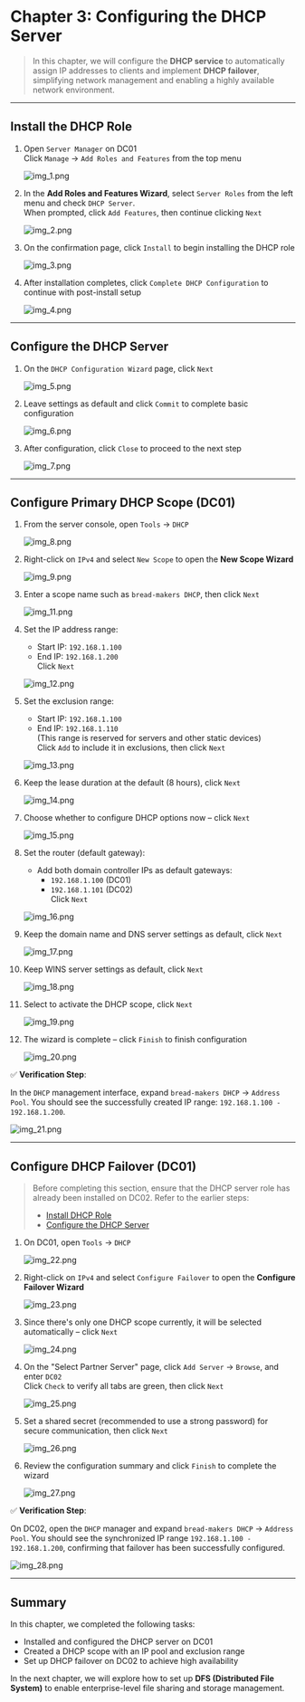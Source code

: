 # Chapter 3: Configuring the DHCP Server

> In this chapter, we will configure the **DHCP service** to automatically assign IP addresses to clients and implement **DHCP failover**, simplifying network management and enabling a highly available network environment.

---

## Install the DHCP Role

1. Open `Server Manager` on DC01  
   Click `Manage` -> `Add Roles and Features` from the top menu

   ![img_1.png](images/img_1.png)

2. In the **Add Roles and Features Wizard**, select `Server Roles` from the left menu and check `DHCP Server`.  
   When prompted, click `Add Features`, then continue clicking `Next`

   ![img_2.png](images/img_2.png)

3. On the confirmation page, click `Install` to begin installing the DHCP role

   ![img_3.png](images/img_3.png)

4. After installation completes, click `Complete DHCP Configuration` to continue with post-install setup

   ![img_4.png](images/img_4.png)

---

## Configure the DHCP Server

1. On the `DHCP Configuration Wizard` page, click `Next`

   ![img_5.png](images/img_5.png)

2. Leave settings as default and click `Commit` to complete basic configuration

   ![img_6.png](images/img_6.png)

3. After configuration, click `Close` to proceed to the next step

   ![img_7.png](images/img_7.png)

---

## Configure Primary DHCP Scope (DC01)

1. From the server console, open `Tools` -> `DHCP`

   ![img_8.png](images/img_8.png)

2. Right-click on `IPv4` and select `New Scope` to open the **New Scope Wizard**

   ![img_9.png](images/img_9.png)

3. Enter a scope name such as `bread-makers DHCP`, then click `Next`

   ![img_11.png](images/img_11.png)

4. Set the IP address range:
   - Start IP: `192.168.1.100`
   - End IP: `192.168.1.200`  
   Click `Next`

   ![img_12.png](images/img_12.png)

5. Set the exclusion range:
   - Start IP: `192.168.1.100`
   - End IP: `192.168.1.110`  
   (This range is reserved for servers and other static devices)  
   Click `Add` to include it in exclusions, then click `Next`

   ![img_13.png](images/img_13.png)

6. Keep the lease duration at the default (8 hours), click `Next`

   ![img_14.png](images/img_14.png)

7. Choose whether to configure DHCP options now – click `Next`

   ![img_15.png](images/img_15.png)

8. Set the router (default gateway):
   - Add both domain controller IPs as default gateways:
     - `192.168.1.100` (DC01)
     - `192.168.1.101` (DC02)  
   Click `Next`

   ![img_16.png](images/img_16.png)

9. Keep the domain name and DNS server settings as default, click `Next`

   ![img_17.png](images/img_17.png)

10. Keep WINS server settings as default, click `Next`

    ![img_18.png](images/img_18.png)

11. Select to activate the DHCP scope, click `Next`

    ![img_19.png](images/img_19.png)

12. The wizard is complete – click `Finish` to finish configuration

    ![img_20.png](images/img_20.png)

✅ **Verification Step**:

In the `DHCP` management interface, expand `bread-makers DHCP` -> `Address Pool`. You should see the successfully created IP range: `192.168.1.100 - 192.168.1.200`.

![img_21.png](images/img_21.png)

---

## Configure DHCP Failover (DC01)

> Before completing this section, ensure that the DHCP server role has already been installed on DC02. Refer to the earlier steps:
> - [Install DHCP Role](#install-the-dhcp-role)
> - [Configure the DHCP Server](#configure-the-dhcp-server)

1. On DC01, open `Tools` -> `DHCP`

   ![img_22.png](images/img_22.png)

2. Right-click on `IPv4` and select `Configure Failover` to open the **Configure Failover Wizard**

   ![img_23.png](images/img_23.png)

3. Since there's only one DHCP scope currently, it will be selected automatically – click `Next`

   ![img_24.png](images/img_24.png)

4. On the "Select Partner Server" page, click `Add Server` -> `Browse`, and enter `DC02`  
   Click `Check` to verify all tabs are green, then click `Next`

   ![img_25.png](images/img_25.png)

5. Set a shared secret (recommended to use a strong password) for secure communication, then click `Next`

   ![img_26.png](images/img_26.png)

6. Review the configuration summary and click `Finish` to complete the wizard

   ![img_27.png](images/img_27.png)

✅ **Verification Step**:

On DC02, open the `DHCP` manager and expand `bread-makers DHCP` -> `Address Pool`. You should see the synchronized IP range `192.168.1.100 - 192.168.1.200`, confirming that failover has been successfully configured.

![img_28.png](images/img_28.png)

---

## Summary

In this chapter, we completed the following tasks:

- Installed and configured the DHCP server on DC01
- Created a DHCP scope with an IP pool and exclusion range
- Set up DHCP failover on DC02 to achieve high availability

In the next chapter, we will explore how to set up **DFS (Distributed File System)** to enable enterprise-level file sharing and storage management.